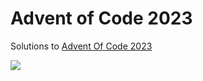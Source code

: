 Advent of Code 2023
===================

Solutions to [Advent Of Code 2023](http://adventofcode.com/2023)

![](https://github.com/adamrodger/advent-2023/workflows/Build%20and%20Test/badge.svg)
